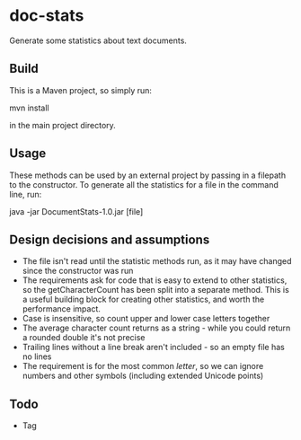 # doc-stats
Generate some statistics about text documents.

## Build
This is a Maven project, so simply run:

mvn install

in the main project directory.

## Usage
These methods can be used by an external project by passing in a filepath to the constructor.
To generate all the statistics for a file in the command line, run:

java -jar DocumentStats-1.0.jar [file]

## Design decisions and assumptions

* The file isn't read until the statistic methods run, as it may have changed since the constructor was run
* The requirements ask for code that is easy to extend to other statistics, so the getCharacterCount has been split into a separate method. This is a useful building block for creating other statistics, and worth the performance impact.
* Case is insensitive, so count upper and lower case letters together
* The average character count returns as a string - while you could return a rounded double it's not precise
* Trailing lines without a line break aren't included - so an empty file has no lines
* The requirement is for the most common *letter*, so we can ignore numbers and other symbols (including extended Unicode points)

## Todo

* Tag
